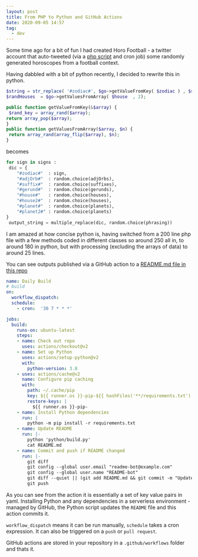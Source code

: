 ```yaml
---
layout: post
title: From PHP to Python and GitHub Actions
date: 2020-09-05 14:57
tag:
  - dev
---
```


Some time ago for a bit of fun I had created Horo Football - a twitter account that auto-tweeted (via a [php script](https://github.com/MatBenfield/horofootball.thechels.uk/tree/b31dd1a6a85bfc32a132487942be47f44adec13c) and cron job) some randomly generated horoscopes from a football context.

Having dabbled with a bit of python recently, I decided to rewrite this in python.

``` PHP
$string = str_replace( '#zodiac#', $go->getValueFromKey( $zodiac ) , $string );
$randHouses  = $go->getValuesFromArray( $house  , 2);

public function getValueFromKey(&$array) {
 $rand_key = array_rand($array);
return array_pop($array);
}
public function getValuesFromArray($array, $n) {
 return array_rand(array_flip($array), $n);
}
```

becomes

``` Python
for sign in signs :
 dic = {
    "#zodiac#"  : sign,
    "#adjOrb#"  : random.choice(adjOrbs),
    "#suffix#"  : random.choice(suffixes),
    "#gerund#"  : random.choice(gerunds),
    "#house#"   : random.choice(houses),
    "#house2#"  : random.choice(houses),
    "#planet#"  : random.choice(planets),
    "#planet2#" : random.choice(planets)
}
 output_string = multiple_replace(dic, random.choice(phrasing))
```

I am amazed at how concise python is, having switched from a 200 line php file with a few methods coded in different classes so around 250 all in, to around 180 in python, but with processing (excluding the arrays of data) to around 25 lines.

You can see outputs published via a GitHub action to a [README.md file in this repo](https://horofootball.thechels.uk)

``` yaml
name: Daily Build
# build
on:
  workflow_dispatch:
  schedule:
    - cron:  '30 7 * * *'

jobs:
  build:
    runs-on: ubuntu-latest
    steps:
    - name: Check out repo
      uses: actions/checkout@v2
    - name: Set up Python
      uses: actions/setup-python@v2
      with:
        python-version: 3.8
    - uses: actions/cache@v2
      name: Configure pip caching
      with:
        path: ~/.cache/pip
        key: ${{ runner.os }}-pip-${{ hashFiles('**/requirements.txt') }}
        restore-keys: |
          ${{ runner.os }}-pip-
    - name: Install Python dependencies
      run: |
        python -m pip install -r requirements.txt
    - name: Update README
      run: |-
        python 'python/build.py'
        cat README.md
    - name: Commit and push if README changed
      run: |-
        git diff
        git config --global user.email "readme-bot@example.com"
        git config --global user.name "README-bot"
        git diff --quiet || (git add README.md && git commit -m "Updated README")
        git push
```

As you can see from the action it is essentially a set of key value pairs in yaml. Installing Python and any dependencies in a serverless environment - managed by GitHub, the Python script updates the `README` file and this action commits it.

`workflow_dispatch` means it can be run manually, `schedule` takes a cron expression. It can also be triggered on a `push` or `pull request`.

GitHub actions are stored in your repository in a `.github/workflows` folder and thats it.
